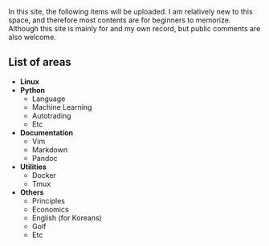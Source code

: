 In this site, the following items will be uploaded. I am relatively new to this space, and therefore most contents are for beginners to memorize. Although this site is mainly for and my own record, but public comments are also welcome.

## List of areas
* __Linux__
* __Python__
    - Language
    - Machine Learning
    - Autotrading
    - Etc
* __Documentation__
    - Vim
    - Markdown
    - Pandoc
* __Utilities__
    - Docker
    - Tmux
* __Others__ 
    - Principles
    - Economics
    - English (for Koreans)
    - Golf
    - Etc



